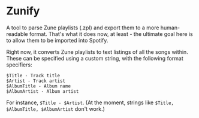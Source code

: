 Zunify
======

A tool to parse Zune playlists (.zpl) and export them to a more human-readable format. That's what it does now, at least - the ultimate goal here is to allow them to be imported into Spotify.

Right now, it converts Zune playlists to text listings of all the songs within. These can be specified using a custom string, with the following format specifiers:

	$Title - Track title
	$Artist - Track artist
	$AlbumTitle - Album name
	$AlbumArtist - Album artist

For instance, `$Title - $Artist`. (At the moment, strings like `$Title, $AlbumTitle, $AlbumArtist` don't work.)